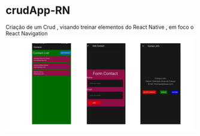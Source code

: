 # crudApp-RN

Criação de um Crud , visando treinar elementos do React Native , em foco o React Navigation
![alt text](https://github.com/HenriqueFranc/crudApp-RN/blob/main/crudApp-RN.png)
